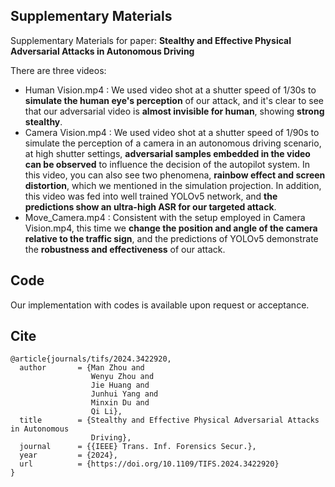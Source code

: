 ## Supplementary Materials
Supplementary Materials for paper: **Stealthy and Effective Physical Adversarial Attacks in Autonomous Driving**

There are three videos:
- Human Vision.mp4 : We used video shot at a shutter speed of 1/30s to **simulate the human eye's perception** of our attack, and it's clear to see that our adversarial video is **almost invisible for human**, showing **strong stealthy**.
- Camera Vision.mp4 : We used video shot at a shutter speed of 1/90s to simulate the perception of a camera in an autonomous driving scenario, at high shutter settings, **adversarial samples embedded in the video can be observed** to influence the decision of the autopilot system. In this video, you can also see two phenomena, **rainbow effect and screen distortion**, which we mentioned in the simulation projection. In addition, this video was fed into well trained YOLOv5 network, and **the predictions show an ultra-high ASR for our targeted attack**.
- Move_Camera.mp4 : Consistent with the setup employed in Camera Vision.mp4, this time we **change the position and angle of the camera relative to the traffic sign**, and the predictions of YOLOv5 demonstrate the **robustness and effectiveness** of our attack.

## Code
Our implementation with codes is available upon request or acceptance.

## Cite
```
@article{journals/tifs/2024.3422920,
  author       = {Man Zhou and
                  Wenyu Zhou and
                  Jie Huang and
                  Junhui Yang and
                  Minxin Du and
                  Qi Li},
  title        = {Stealthy and Effective Physical Adversarial Attacks in Autonomous
                  Driving},
  journal      = {{IEEE} Trans. Inf. Forensics Secur.},
  year         = {2024},
  url          = {https://doi.org/10.1109/TIFS.2024.3422920}
}
```
